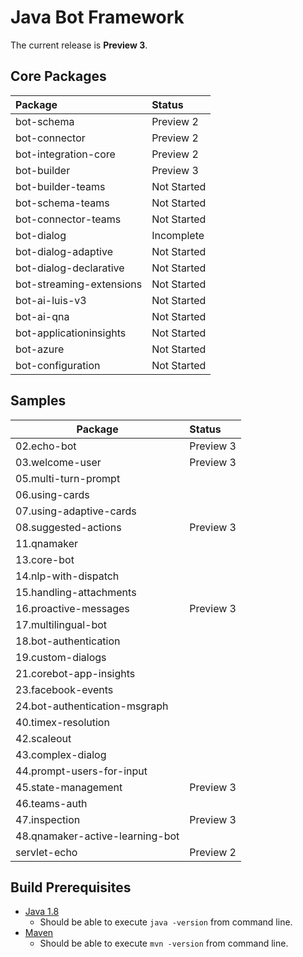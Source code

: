 # Java Bot Framework

The current release is **Preview 3**.

## Core Packages

| Package                         | Status        
| :-------------                  |:-------------
| bot-schema                      | Preview 2
| bot-connector                   | Preview 2     
| bot-integration-core            | Preview 2     
| bot-builder                     | Preview 3
| bot-builder-teams               | Not Started
| bot-schema-teams                | Not Started
| bot-connector-teams             | Not Started
| bot-dialog                      | Incomplete
| bot-dialog-adaptive             | Not Started
| bot-dialog-declarative          | Not Started
| bot-streaming-extensions        | Not Started
| bot-ai-luis-v3                  | Not Started
| bot-ai-qna                      | Not Started
| bot-applicationinsights         | Not Started
| bot-azure                       | Not Started
| bot-configuration               | Not Started

## Samples
| Package                         | Status        
| -------------                   |:-------------
| 02.echo-bot                     | Preview 3
| 03.welcome-user                 | Preview 3
| 05.multi-turn-prompt            |
| 06.using-cards                  |
| 07.using-adaptive-cards         |
| 08.suggested-actions            | Preview 3
| 11.qnamaker                     |
| 13.core-bot                     |
| 14.nlp-with-dispatch            |
| 15.handling-attachments         |
| 16.proactive-messages           | Preview 3
| 17.multilingual-bot             |
| 18.bot-authentication           |
| 19.custom-dialogs               |
| 21.corebot-app-insights         |
| 23.facebook-events              |
| 24.bot-authentication-msgraph   |
| 40.timex-resolution             |
| 42.scaleout                     |
| 43.complex-dialog               |
| 44.prompt-users-for-input       |
| 45.state-management             | Preview 3
| 46.teams-auth                   |
| 47.inspection                   | Preview 3
| 48.qnamaker-active-learning-bot |
| servlet-echo                    | Preview 2

## Build Prerequisites

- [Java 1.8](https://docs.microsoft.com/en-us/azure/java/jdk/java-jdk-install)
  - Should be able to execute `java -version` from command line.
- [Maven](https://maven.apache.org/install.html)
  - Should be able to execute `mvn -version` from command line.
